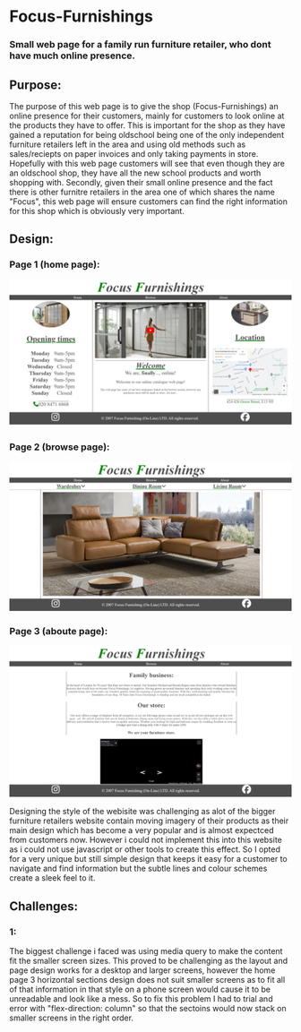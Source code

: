 # Focus-Furnishings
### Small web page for a family run furniture retailer, who dont have much online presence.

## Purpose:
The purpose of this web page is to give the shop (Focus-Furnishings) an online presence for their customers, mainly for customers to look online at the products they have to offer.
This is important for the shop as they have gained a reputation for being oldschool being one of the only independent furniture retailers left in the area and using old methods such as sales/reciepts on paper invoices and only taking payments in store.
Hopefully with this web page customers will see that even though they are an oldschool shop, they have all the new school products and worth shopping with.
Secondly, given their small online presence and the fact there is other furnitre retailers in the area one of which shares the name "Focus", this web page will ensure customers can find the right information for this shop which is obviously very important.

## Design:
### Page 1 (home page):
![image of website home page](screenshots/home-ss.png)
### Page 2 (browse page):
![image of website browse page](screenshots/browse-ss.png)
### Page 3 (aboute page):
![image of website about page](screenshots/about-ss.png)

Designing the style of the webisite was challenging as alot of the bigger furniture retailers website contain moving imagery of their products as their main design which has become a very popular and is almost expectced from customers now.
However i could not implement this into this website as i could not use javascript or other tools to create this effect.
So I opted for a very unique but still simple design that keeps it easy for a customer to navigate and find information but the subtle lines and colour schemes create a sleek feel to it.

## Challenges:
### 1:
The biggest challenge i faced was using media query to make the content fit the smaller screen sizes. This proved to be challenging as the layout and page design works for a desktop and larger screens, however the home page 3 horizontal sections design does not suit smaller screens as to fit all of that information in that style on a phone screen would cause it to be unreadable and look like a mess. So to fix this problem I had to trial and error with "flex-direction: column" so that the sectoins would now stack on smaller screens in the right order.

